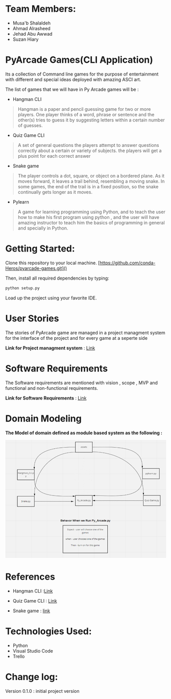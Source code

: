 # **Team Members:** 
* Musa'b Shalaldeh 
* Ahmad Alrasheed
* Jehad Abu Awwad
* Suzan Hiary
# PyArcade Games(CLI Application)

Its a collection of Command line games  for the purpose of entertainment with different and special ideas deployed with amazing ASCI art.

The list of games that we will have in Py Arcade games will be :

* Hangman CLI

> Hangman is a paper and pencil guessing game for two or more players. One player thinks of a word, phrase or sentence and the other(s) tries to guess it by suggesting letters within a certain number of guesses.

* Quiz Game CLI

> A set of  general questions the  players attempt to answer questions correctly about a certain or variety of subjects. the players will get a plus point for each correct answer

* Snake game

> The player controls a dot, square, or object on a bordered plane. As it moves forward, it leaves a trail behind, resembling a moving snake. In some games, the end of the trail is in a fixed position, so the snake continually gets longer as it moves.

* Pylearn

> A game for learning programming using Python, and to teach the user how to make his first program using python , and the user will have amazing instructor to teach him the basics of programming in general and specially in Python.

# Getting Started:

Clone this repository to your local machine. [https://github.com/conda-Heros/pyarcade-games.git]()

Then, install all required dependencies by typing:

```bash
python setup.py
```

Load up the project using your favorite IDE.

# User Stories

The stories of PyArcade game are managed in a project managment system for the interface of the project and for every game at a seperte side

**Link for Project managment system** : [Link](https://trello.com/b/7Hd4NGWM/pyarcade-game)

# Software Requirements

The Software requirements are mentioned with vision , scope , MVP and functional and non-functional requirements.

**Link for Software Requirements** : [Link](requirements.md)

# Domain Modeling

**The Model of domain defined as module based system as the following :**

![Domain Model](assets/domain_model.png)

# References
* Hangman CLI :[Link](https://codereview.stackexchange.com/questions/214471/display-command-line-hangman)

* Quiz Game CLI : [Link](https://northcoders.com/company/blog/how-do-you-make-a-command-line-quiz-generator)

* Snake game : [link](https://www.edureka.co/blog/snake-game-with-pygame/)

# Technologies Used:
* Python
* Visual Studio Code 
* Trello 
# Change log:

Version 0.1.0 : initial project version

